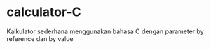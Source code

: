 # calculator-C
Kalkulator sederhana menggunakan bahasa C dengan parameter by reference dan by value
